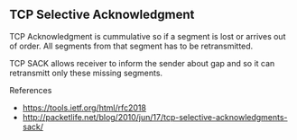 ## TCP Selective Acknowledgment

TCP Acknowledgment is cummulative so if a segment is lost or arrives out of order. All segments from that segment has to be 
retransmitted.

TCP SACK allows receiver to inform the sender about gap and so it can retransmitt only these missing segments.

References

* https://tools.ietf.org/html/rfc2018
* http://packetlife.net/blog/2010/jun/17/tcp-selective-acknowledgments-sack/
